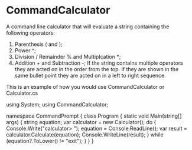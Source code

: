 # CommandCalculator

A command line calculator that will evaluate a string containing the following operators:
  1. Parenthesis ( and );
  2. Power ^;
  3. Division / Remainder % and Multiplcation *;
  4. Addition + and Subtraction -;
If the string contains multiple operators they are acted on in the order from the top. If they are shown in the same bullet point they are acted on in a left to right sequence.

This is an example of how you would use CommandCalculator or Calculator.cs

using System;
using CommandCalculator;

namespace CommandPrompt
{
    class Program
    {
        static void Main(string[] args)
        {
            string equation;
            var calculator = new Calculator();
            do
            {   
                Console.Write("calculator> ");
                equation = Console.ReadLine();
                var result = calculator.Calculate(equation);
                Console.WriteLine(result);
            } while (equation?.ToLower() != "exit");
        }
    }
}
